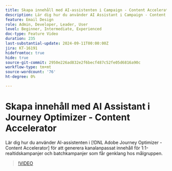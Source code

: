 ```yaml
---
title: Skapa innehåll med AI-assistenten i Campaign - Content Accelerator
description: Lär dig hur du använder AI Assistant i Campaign - Content Accelerator för att generera kanalanpassat innehåll för 1:1-realtidskampanjer och batchkampanjer som får genklang hos målgruppen.
feature: Email Design
role: Admin, Developer, Leader, User
level: Beginner, Intermediate, Experienced
doc-type: Feature Video
duration: 235
last-substantial-update: 2024-09-11T00:00:00Z
jira: KT-16191
hidefromtoc: true
hide: true
source-git-commit: 2950e226ad832e2f6becf487c52fe05d6816a90c
workflow-type: tm+mt
source-wordcount: '76'
ht-degree: 0%

---
```



# Skapa innehåll med AI Assistant i Journey Optimizer - Content Accelerator

Lär dig hur du använder AI-assistenten i [!DNL Adobe Journey Optimizer - Content Accelerator] för att generera kanalanpassat innehåll för 1:1-realtidskampanjer och batchkampanjer som får genklang hos målgruppen.

>[!VIDEO](https://video.tv.adobe.com/v/3433552/?learn=on)
